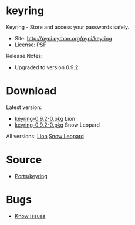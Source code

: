 

# keyring #

Keyring - Store and access your passwords safely.

  * Site: http://pypi.python.org/pypi/keyring
  * License: PSF

Release Notes:
  * Upgraded to version 0.9.2


# Download #

Latest version:
  * [keyring-0.9.2-0.pkg](http://code.google.com/p/rudix/downloads/detail?name=keyring-0.9.2-0.pkg) Lion
  * [keyring-0.9.2-0.pkg](http://code.google.com/p/rudix-snowleopard/downloads/detail?name=keyring-0.9.2-0.pkg) Snow Leopard

All versions: [Lion](http://code.google.com/p/rudix/downloads/list?q=keyring) [Snow Leopard](http://code.google.com/p/rudix-snowleopard/downloads/list?q=keyring)

# Source #
  * [Ports/keyring](http://code.google.com/p/rudix/source/browse/Ports/keyring)

# Bugs #
  * [Know issues](http://code.google.com/p/rudix/issues/list?q=keyring)
